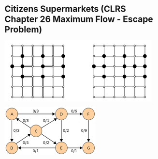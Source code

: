 # Citizens Supermarkets (CLRS Chapter 26 Maximum Flow - Escape Problem)
![](escape-problem.png)

![](edmonds-karp.png)
